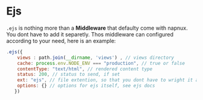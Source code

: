 # Ejs

`.ejs` is nothing more than a **Middleware** that defaulty come with napnux. You dont have to add it separetly.
Thos middleware can configured according to your need, here is an example:

```javascript
.ejs({
    views : path.join(__dirname, 'views') , // views directory
    cache: process.env.NODE_ENV === "production", // true or false
    contentType: "text/html", // rendered content type
    status: 200, // status to send, if set
    ext: "ejs", // file extention, so that you dont have to wright it always
    options: {} // options for ejs itself, see ejs docs
   })
```
